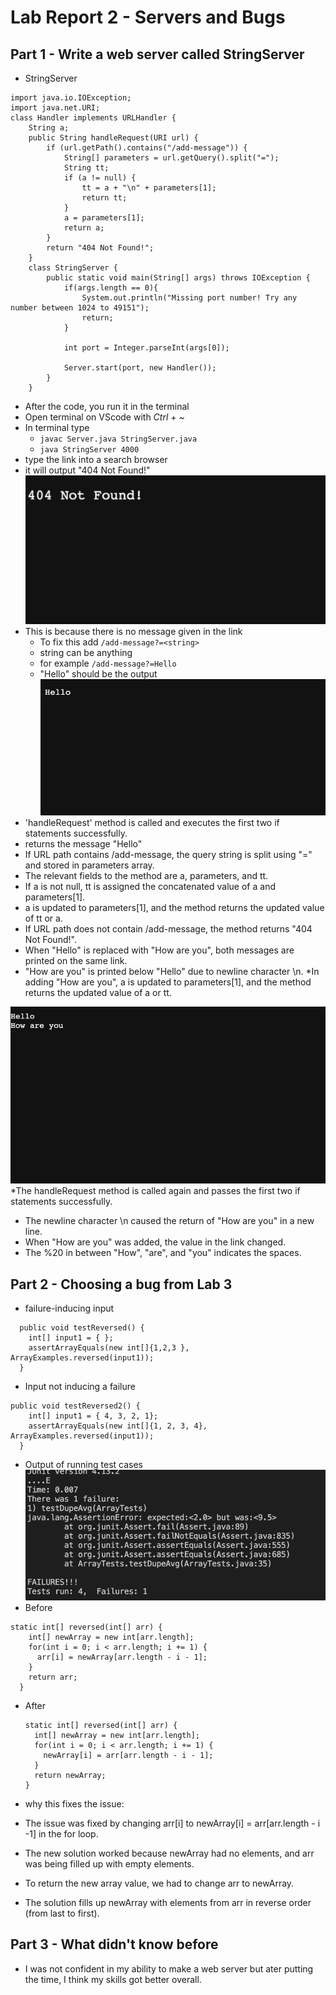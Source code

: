 # Lab Report 2 - Servers and Bugs

## Part 1 - Write a web server called StringServer
* StringServer

```
import java.io.IOException;
import java.net.URI;
class Handler implements URLHandler {
    String a;
    public String handleRequest(URI url) {
        if (url.getPath().contains("/add-message")) {
            String[] parameters = url.getQuery().split("=");
            String tt;
            if (a != null) {
                tt = a + "\n" + parameters[1];
                return tt;
            }
            a = parameters[1];
            return a;
        }
        return "404 Not Found!";
    }
    class StringServer {
        public static void main(String[] args) throws IOException {
            if(args.length == 0){
                System.out.println("Missing port number! Try any number between 1024 to 49151");
                return;
            }
    
            int port = Integer.parseInt(args[0]);
    
            Server.start(port, new Handler());
        }
    }
 ```
* After the code, you run it in the terminal
* Open terminal on VScode with *Ctrl* + *~*  
* In terminal type 
  * `javac Server.java StringServer.java`
  * `java StringServer 4000`
* type the link into a search browser
* it will output "404 Not Found!"
![image](404notfound.png)
* This is because there is no message given in the link
  * To fix this add `/add-message?=<string>`
  * string can be anything
  * for example `/add-message?=Hello`
  * "Hello" should be the output 
![image](helloo.png)
* 'handleRequest' method is called and executes the first two if statements successfully.
* returns the message "Hello"
* If URL path contains /add-message, the query string is split using "=" and stored in parameters array.
* The relevant fields to the method are a, parameters, and tt.
* If a is not null, tt is assigned the concatenated value of a and parameters[1].
* a is updated to parameters[1], and the method returns the updated value of tt or a.
* If URL path does not contain /add-message, the method returns "404 Not Found!".
* When "Hello" is replaced with "How are you", both messages are printed on the same link.
* "How are you" is printed below "Hello" due to newline character \n.
  *In adding "How are you", a is updated to parameters[1], and the method returns the updated value of a or tt.

![image](howareu.png)
*The handleRequest method is called again and passes the first two if statements successfully.
  * The newline character \n caused the return of "How are you" in a new line.
  * When "How are you" was added, the value in the link changed.
  * The %20 in between "How", "are", and "you" indicates the spaces.
  
 ## Part 2 - Choosing a bug from Lab 3
*  failure-inducing input 
```
  public void testReversed() {
    int[] input1 = { };
    assertArrayEquals(new int[]{1,2,3 }, ArrayExamples.reversed(input1));
  }
```
* Input not inducing a failure
```
public void testReversed2() {
    int[] input1 = { 4, 3, 2, 1};
    assertArrayEquals(new int[]{1, 2, 3, 4}, ArrayExamples.reversed(input1));
  }
  ```
* Output of running test cases
![image](tester.png)
* Before 
```
static int[] reversed(int[] arr) {
    int[] newArray = new int[arr.length];
    for(int i = 0; i < arr.length; i += 1) {
      arr[i] = newArray[arr.length - i - 1];
    }
    return arr;
  }
  ```
* After 
  ```
  static int[] reversed(int[] arr) {
    int[] newArray = new int[arr.length];
    for(int i = 0; i < arr.length; i += 1) {
      newArray[i] = arr[arr.length - i - 1];
    }
    return newArray;
  }
  ```
 * why this fixes the issue:
  
 * The issue was fixed by changing arr[i] to newArray[i] = arr[arr.length - i -1] in the for loop.
  
 * The new solution worked because newArray had no elements, and arr was being filled up with empty elements.
 
 * To return the new array value, we had to change arr to newArray.
 
 * The solution fills up newArray with elements from arr in reverse order (from last to first).

## Part 3 - What didn't know before
* I was not confident in my ability to make a web server but ater putting the time, I think my skills got better overall.

